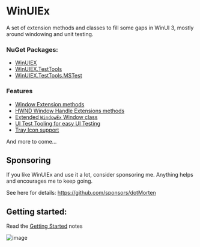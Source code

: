 # WinUIEx

A set of extension methods and classes to fill some gaps in WinUI 3, mostly around windowing and unit testing.

### NuGet Packages:

  - [WinUIEX](https://www.nuget.org/packages/WinUIEx/)
  - [WinUIEX.TestTools](https://www.nuget.org/packages/WinUIEx.TestTools/)
  - [WinUIEX.TestTools.MSTest](https://www.nuget.org/packages/WinUIEx.TestTools.MSTest/)

### Features

  - [Window Extension methods](docs/concepts/WindowExtensions.md)
  - [HWND Window Handle Extensions methods](docs/concepts/HwndExtensions.md)
  - [Extended `WindowEx` Window class](docs/concepts/WindowEx.md)
  - [UI Test Tooling for easy UI Testing](docs/concepts/UITests.md)
  - [Tray Icon support](docs/concepts/TrayIcon.md)

And more to come...

## Sponsoring

If you like WinUIEx and use it a lot, consider sponsoring me. Anything helps and encourages me to keep going.

See here for details: https://github.com/sponsors/dotMorten


## Getting started:

Read the [Getting Started](concepts/index.md) notes


![image](https://user-images.githubusercontent.com/1378165/108465563-1e2d8700-7237-11eb-8eb4-736644606a64.png)

